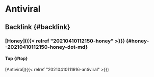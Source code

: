 # Antiviral


## Backlink {#backlink}


### [Honey]({{< relref "20210410112150-honey" >}}) {#honey--20210410112150-honey-dot-md}


#### Top {#top}

[Antiviral]({{< relref "20210410111916-antiviral" >}})

